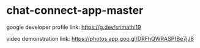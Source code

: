 # chat-connect-app-master

google developer profile link: https://g.dev/srimathi19

video demonstration link: https://photos.app.goo.gl/DRFhQWRASPfBe7jJ8
